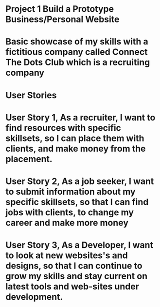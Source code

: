 # Project 1 Build a Prototype Business/Personal Website

# Basic showcase of my skills with a fictitious company called Connect The Dots Club which is a recruiting company

# User Stories

# User Story 1, As a recruiter, I want to find resources with specific skillsets, so I can place them with clients, and make money from the placement.

# User Story 2, As a job seeker, I want to submit information about my specific skillsets, so that I can find jobs with clients, to change my career and make more money

# User Story 3, As a Developer, I want to look at new websites's and designs, so that I can continue to grow my skills and stay current on latest tools and web-sites under development.

